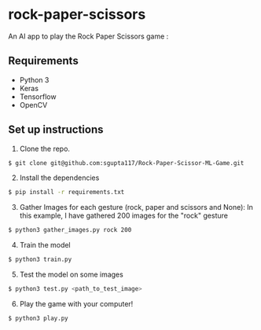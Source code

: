 # rock-paper-scissors 

An AI app to play the Rock Paper Scissors game :

## Requirements
- Python 3
- Keras
- Tensorflow
- OpenCV

## Set up instructions
1. Clone the repo.
```sh
$ git clone git@github.com:sgupta117/Rock-Paper-Scissor-ML-Game.git
```

2. Install the dependencies
```sh
$ pip install -r requirements.txt
```

3. Gather Images for each gesture (rock, paper and scissors and None):
In this example, I have gathered 200 images for the "rock" gesture
```sh
$ python3 gather_images.py rock 200
```

4. Train the model
```sh
$ python3 train.py
```

5. Test the model on some images
```sh
$ python3 test.py <path_to_test_image>
```

6. Play the game with your computer!
```sh
$ python3 play.py
```

